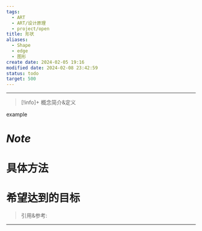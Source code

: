 ```yaml
---
tags:
  - ART
  - ART/设计原理
  - project/open
title: 形状
aliases:
  - Shape
  - edge
  - 图形
create date: 2024-02-05 19:16
modified date: 2024-02-08 23:42:59
status: todo
target: 500
---
```



---
> [!info]+ 概念简介&定义
> 
example


# ***Note***


# 具体方法


# 希望达到的目标


> 引用&参考:
>[^1]:  


---
